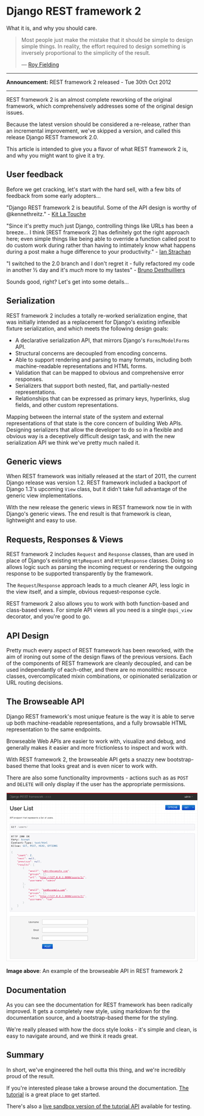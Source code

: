 # Django REST framework 2

What it is, and why you should care.

> Most people just make the mistake that it should be simple to design simple things. In reality, the effort required to design something is inversely proportional to the simplicity of the result.
>
> &mdash; [Roy Fielding][cite]

---

**Announcement:** REST framework 2 released - Tue 30th Oct 2012 

---

REST framework 2 is an almost complete reworking of the original framework, which comprehensively addresses some of the original design issues.

Because the latest version should be considered a re-release, rather than an incremental improvement, we've skipped a version, and called this release Django REST framework 2.0.

This article is intended to give you a flavor of what REST framework 2 is, and why you might want to give it a try.

## User feedback

Before we get cracking, let's start with the hard sell, with a few bits of feedback from some early adopters…

"Django REST framework 2 is beautiful. Some of the API design is worthy of @kennethreitz." - [Kit La Touche][quote1]

"Since it's pretty much just Django, controlling things like URLs has been a breeze... I think [REST framework 2] has definitely got the right approach here; even simple things like being able to override a function called post to do custom work during rather than having to intimately know what happens during a post make a huge difference to your productivity." - [Ian Strachan][quote2]

"I switched to the 2.0 branch and I don't regret it - fully refactored my code in another &half; day and it's *much* more to my tastes" - [Bruno Desthuilliers][quote3]

Sounds good, right?  Let's get into some details...

## Serialization

REST framework 2 includes a totally re-worked serialization engine, that was initially intended as a replacement for Django's existing inflexible fixture serialization, and which meets the following design goals:

* A declarative serialization API, that mirrors Django's `Forms`/`ModelForms` API.
* Structural concerns are decoupled from encoding concerns.
* Able to support rendering and parsing to many formats, including both machine-readable representations and HTML forms.
* Validation that can be mapped to obvious and comprehensive error responses. 
* Serializers that support both nested, flat, and partially-nested representations.
* Relationships that can be expressed as primary keys, hyperlinks, slug fields, and other custom representations.

Mapping between the internal state of the system and external representations of that state is the core concern of building Web APIs.  Designing serializers that allow the developer to do so in a flexible and obvious way is a deceptively difficult design task, and with the new serialization API we think we've pretty much nailed it.

## Generic views

When REST framework was initially released at the start of 2011, the current Django release was version 1.2.  REST framework included a backport of Django 1.3's upcoming `View` class, but it didn't take full advantage of the generic view implementations.

With the new release the generic views in REST framework now tie in with Django's generic views.  The end result is that framework is clean, lightweight and easy to use.

## Requests, Responses & Views

REST framework 2 includes `Request` and `Response` classes, than are used in place of Django's existing `HttpRequest` and `HttpResponse` classes.  Doing so allows logic such as parsing the incoming request or rendering the outgoing response to be supported transparently by the framework.

The `Request`/`Response` approach leads to a much cleaner API, less logic in the view itself, and a simple, obvious request-response cycle.

REST framework 2 also allows you to work with both function-based and class-based views.  For simple API views all you need is a single `@api_view` decorator, and you're good to go.


## API Design

Pretty much every aspect of REST framework has been reworked, with the aim of ironing out some of the design flaws of the previous versions.  Each of the components of REST framework are cleanly decoupled, and can be used independantly of each-other, and there are no monolithic resource classes, overcomplicated mixin combinations, or opinionated serialization or URL routing decisions.

## The Browseable API

Django REST framework's most unique feature is the way it is able to serve up both machine-readable representations, and a fully browsable HTML representation to the same endpoints.

Browseable Web APIs are easier to work with, visualize and debug, and generally makes it easier and more frictionless to inspect and work with.

With REST framework 2, the browseable API gets a snazzy new bootstrap-based theme that looks great and is even nicer to work with.

There are also some functionality improvments - actions such as as `POST` and `DELETE` will only display if the user has the appropriate permissions.

![Browseable API][image]

**Image above**: An example of the browseable API in REST framework 2

## Documentation

As you can see the documentation for REST framework has been radically improved.  It gets a completely new style, using markdown for the documentation source, and a bootstrap-based theme for the styling.

We're really pleased with how the docs style looks - it's simple and clean, is easy to navigate around, and we think it reads great.

## Summary

In short, we've engineered the hell outta this thing, and we're incredibly proud of the result.

If you're interested please take a browse around the documentation.  [The tutorial][tut] is a great place to get started.

There's also a [live sandbox version of the tutorial API][sandbox] available for testing.

[cite]: http://roy.gbiv.com/untangled/2008/rest-apis-must-be-hypertext-driven#comment-724
[quote1]: https://twitter.com/kobutsu/status/261689665952833536
[quote2]: https://groups.google.com/d/msg/django-rest-framework/heRGHzG6BWQ/ooVURgpwVC0J
[quote3]: https://groups.google.com/d/msg/django-rest-framework/flsXbvYqRoY/9lSyntOf5cUJ
[image]: ../img/quickstart.png
[readthedocs]: https://readthedocs.org/
[tut]: ../tutorial/1-serialization.md
[sandbox]: http://restframework.herokuapp.com/
